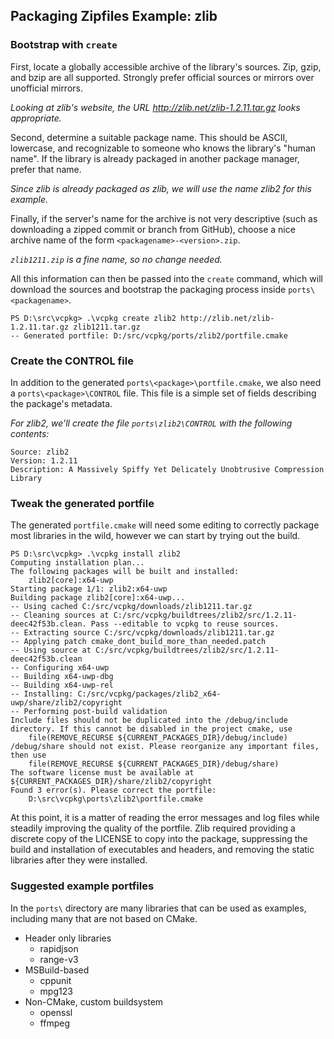 ## Packaging Zipfiles Example: zlib

### Bootstrap with `create`
First, locate a globally accessible archive of the library's sources. Zip, gzip, and bzip are all supported. Strongly prefer official sources or mirrors over unofficial mirrors.

*Looking at zlib's website, the URL http://zlib.net/zlib-1.2.11.tar.gz looks appropriate.*

Second, determine a suitable package name. This should be ASCII, lowercase, and recognizable to someone who knows the library's "human name". If the library is already packaged in another package manager, prefer that name.

*Since zlib is already packaged as zlib, we will use the name zlib2 for this example.*

Finally, if the server's name for the archive is not very descriptive (such as downloading a zipped commit or branch from GitHub), choose a nice archive name of the form `<packagename>-<version>.zip`.

*`zlib1211.zip` is a fine name, so no change needed.*

All this information can then be passed into the `create` command, which will download the sources and bootstrap the packaging process inside `ports\<packagename>`.

```no-highlight
PS D:\src\vcpkg> .\vcpkg create zlib2 http://zlib.net/zlib-1.2.11.tar.gz zlib1211.tar.gz
-- Generated portfile: D:/src/vcpkg/ports/zlib2/portfile.cmake
```

### Create the CONTROL file
In addition to the generated `ports\<package>\portfile.cmake`, we also need a `ports\<package>\CONTROL` file. This file is a simple set of fields describing the package's metadata.

*For zlib2, we'll create the file `ports\zlib2\CONTROL` with the following contents:*
```no-highlight
Source: zlib2
Version: 1.2.11
Description: A Massively Spiffy Yet Delicately Unobtrusive Compression Library
```

### Tweak the generated portfile
The generated `portfile.cmake` will need some editing to correctly package most libraries in the wild, however we can start by trying out the build.

```no-highlight
PS D:\src\vcpkg> .\vcpkg install zlib2
Computing installation plan...
The following packages will be built and installed:
    zlib2[core]:x64-uwp
Starting package 1/1: zlib2:x64-uwp
Building package zlib2[core]:x64-uwp...
-- Using cached C:/src/vcpkg/downloads/zlib1211.tar.gz
-- Cleaning sources at C:/src/vcpkg/buildtrees/zlib2/src/1.2.11-deec42f53b.clean. Pass --editable to vcpkg to reuse sources.
-- Extracting source C:/src/vcpkg/downloads/zlib1211.tar.gz
-- Applying patch cmake_dont_build_more_than_needed.patch
-- Using source at C:/src/vcpkg/buildtrees/zlib2/src/1.2.11-deec42f53b.clean
-- Configuring x64-uwp
-- Building x64-uwp-dbg
-- Building x64-uwp-rel
-- Installing: C:/src/vcpkg/packages/zlib2_x64-uwp/share/zlib2/copyright
-- Performing post-build validation
Include files should not be duplicated into the /debug/include directory. If this cannot be disabled in the project cmake, use
    file(REMOVE_RECURSE ${CURRENT_PACKAGES_DIR}/debug/include)
/debug/share should not exist. Please reorganize any important files, then use
    file(REMOVE_RECURSE ${CURRENT_PACKAGES_DIR}/debug/share)
The software license must be available at ${CURRENT_PACKAGES_DIR}/share/zlib2/copyright
Found 3 error(s). Please correct the portfile:
    D:\src\vcpkg\ports\zlib2\portfile.cmake
```

At this point, it is a matter of reading the error messages and log files while steadily improving the quality of the portfile. Zlib required providing a discrete copy of the LICENSE to copy into the package, suppressing the build and installation of executables and headers, and removing the static libraries after they were installed.

### Suggested example portfiles
In the `ports\` directory are many libraries that can be used as examples, including many that are not based on CMake.

- Header only libraries
    - rapidjson
    - range-v3
- MSBuild-based
    - cppunit
    - mpg123
- Non-CMake, custom buildsystem
    - openssl
    - ffmpeg

